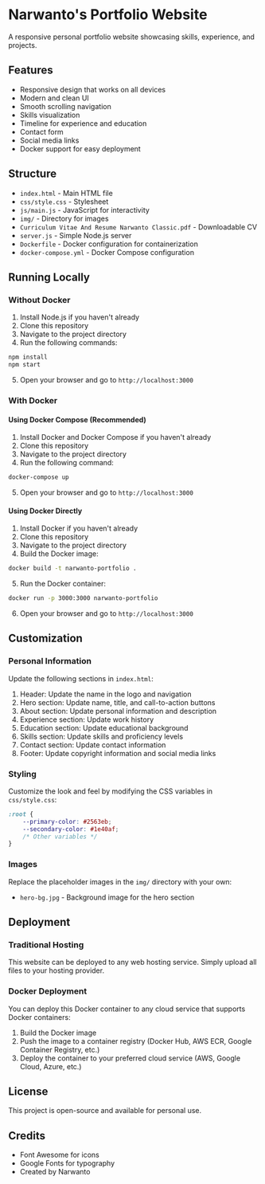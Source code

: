 # Narwanto's Portfolio Website

A responsive personal portfolio website showcasing skills, experience, and projects.

## Features

- Responsive design that works on all devices
- Modern and clean UI
- Smooth scrolling navigation
- Skills visualization
- Timeline for experience and education
- Contact form
- Social media links
- Docker support for easy deployment

## Structure

- `index.html` - Main HTML file
- `css/style.css` - Stylesheet
- `js/main.js` - JavaScript for interactivity
- `img/` - Directory for images
- `Curriculum Vitae And Resume Narwanto Classic.pdf` - Downloadable CV
- `server.js` - Simple Node.js server
- `Dockerfile` - Docker configuration for containerization
- `docker-compose.yml` - Docker Compose configuration

## Running Locally

### Without Docker

1. Install Node.js if you haven't already
2. Clone this repository
3. Navigate to the project directory
4. Run the following commands:

```bash
npm install
npm start
```

5. Open your browser and go to `http://localhost:3000`

### With Docker

#### Using Docker Compose (Recommended)

1. Install Docker and Docker Compose if you haven't already
2. Clone this repository
3. Navigate to the project directory
4. Run the following command:

```bash
docker-compose up
```

5. Open your browser and go to `http://localhost:3000`

#### Using Docker Directly

1. Install Docker if you haven't already
2. Clone this repository
3. Navigate to the project directory
4. Build the Docker image:

```bash
docker build -t narwanto-portfolio .
```

5. Run the Docker container:

```bash
docker run -p 3000:3000 narwanto-portfolio
```

6. Open your browser and go to `http://localhost:3000`

## Customization

### Personal Information

Update the following sections in `index.html`:

1. Header: Update the name in the logo and navigation
2. Hero section: Update name, title, and call-to-action buttons
3. About section: Update personal information and description
4. Experience section: Update work history
5. Education section: Update educational background
6. Skills section: Update skills and proficiency levels
7. Contact section: Update contact information
8. Footer: Update copyright information and social media links

### Styling

Customize the look and feel by modifying the CSS variables in `css/style.css`:

```css
:root {
    --primary-color: #2563eb;
    --secondary-color: #1e40af;
    /* Other variables */
}
```

### Images

Replace the placeholder images in the `img/` directory with your own:

- `hero-bg.jpg` - Background image for the hero section

## Deployment

### Traditional Hosting

This website can be deployed to any web hosting service. Simply upload all files to your hosting provider.

### Docker Deployment

You can deploy this Docker container to any cloud service that supports Docker containers:

1. Build the Docker image
2. Push the image to a container registry (Docker Hub, AWS ECR, Google Container Registry, etc.)
3. Deploy the container to your preferred cloud service (AWS, Google Cloud, Azure, etc.)

## License

This project is open-source and available for personal use.

## Credits

- Font Awesome for icons
- Google Fonts for typography
- Created by Narwanto
